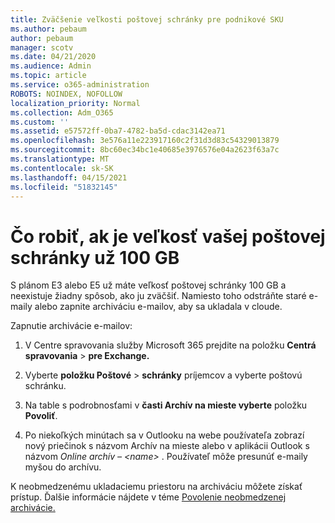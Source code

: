 ```yaml
---
title: Zväčšenie veľkosti poštovej schránky pre podnikové SKU
ms.author: pebaum
author: pebaum
manager: scotv
ms.date: 04/21/2020
ms.audience: Admin
ms.topic: article
ms.service: o365-administration
ROBOTS: NOINDEX, NOFOLLOW
localization_priority: Normal
ms.collection: Adm_O365
ms.custom: ''
ms.assetid: e57572ff-0ba7-4782-ba5d-cdac3142ea71
ms.openlocfilehash: 3e576a11e223917160c2f31d3d83c54329013879
ms.sourcegitcommit: 8bc60ec34bc1e40685e3976576e04a2623f63a7c
ms.translationtype: MT
ms.contentlocale: sk-SK
ms.lasthandoff: 04/15/2021
ms.locfileid: "51832145"
---
```

# <a name="what-to-do-if-your-mailbox-size-is-already-100gb"></a>Čo robiť, ak je veľkosť vašej poštovej schránky už 100 GB

S plánom E3 alebo E5 už máte veľkosť poštovej schránky 100 GB a neexistuje žiadny spôsob, ako ju zväčšiť. Namiesto toho odstráňte staré e-maily alebo zapnite archiváciu e-mailov, aby sa ukladala v cloude. 
  
Zapnutie archivácie e-mailov:
  
1. V Centre spravovania služby Microsoft 365 prejdite na položku **Centrá spravovania** \> **pre Exchange.** 
    
2. Vyberte **položku Poštové** \> **schránky** príjemcov a vyberte poštovú schránku. 
    
3. Na table s podrobnosťami v **časti Archív na mieste vyberte** položku **Povoliť**. 
    
4. Po niekoľkých minútach sa v Outlooku na webe používateľa  zobrazí nový priečinok s názvom Archív na mieste alebo v aplikácii Outlook s názvom *Online archív – \<name\>* . Používateľ môže presunúť e-maily myšou do archívu. 
    
K neobmedzenému ukladaciemu priestoru na archiváciu môžete získať prístup. Ďalšie informácie nájdete v téme [Povolenie neobmedzenej archivácie.](https://docs.microsoft.com/microsoft-365/compliance/enable-unlimited-archiving)
  

